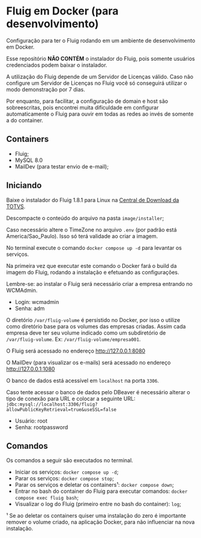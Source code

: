 # Fluig em Docker (para desenvolvimento)

Configuração para ter o Fluig rodando em um ambiente de desenvolvimento em Docker.

Esse repositório **NÃO CONTÉM** o instalador do Fluig, pois somente usuários credenciados podem baixar
o instalador.

A utilização do Fluig depende de um Servidor de Licenças válido. Caso não configure um Servidor
de Licenças no Fluig você só conseguirá utilizar o modo demonstração por 7 dias.

Por enquanto, para facilitar, a configuração de domain e host são sobreescritas, pois encontrei
muita dificuldade em configurar automaticamente o Fluig para ouvir em todas as redes ao invés
de somente a do container.

## Containers

- Fluig;
- MySQL 8.0
- MailDev (para testar envio de e-mail);

## Iniciando

Baixe o instalador do Fluig 1.8.1 para Linux na [Central de Download da TOTVS](https://suporte.totvs.com/portal/p/10098/suporte-fluig-download#000035/FLUIG%201.8/Fluig/).

Descompacte o conteúdo do arquivo na pasta `image/installer`;

Caso necessário altere o TimeZone no arquivo `.env` (por padrão está America/Sao_Paulo).
Isso só terá validade ao criar a imagem.

No terminal execute o comando `docker compose up -d` para levantar os serviços.

Na primeira vez que executar este comando o Docker fará o build da imagem do Fluig,
rodando a instalação e efetuando as configurações.

Lembre-se: ao instalar o Fluig será necessário criar a empresa entrando no WCMAdmin.

- Login: wcmadmin
- Senha: adm

O diretório `/var/fluig-volume` é persistido no Docker, por isso o utilize como diretório
base para os volumes das empresas criadas. Assim cada empresa deve ter seu volume indicado
como um subdiretório de `/var/fluig-volume`. Ex: `/var/fluig-volume/empresa001`.

O Fluig será acessado no endereço <http://127.0.0.1:8080>

O MailDev (para visualizar os e-mails) será acessado no endereço <http://127.0.0.1:1080>

O banco de dados está acessível em `localhost` na porta `3306`.

Caso tente acessar o banco de dados pelo DBeaver é necessário alterar o tipo de conexão para URL e colocar a seguinte URL: `jdbc:mysql://localhost:3306/fluig?allowPublicKeyRetrieval=true&useSSL=false`

- Usuário: root
- Senha: rootpassword

## Comandos

Os comandos a seguir são executados no terminal.

- Iniciar os serviços: `docker compose up -d`;
- Parar os serviços: `docker compose stop`;
- Parar os serviços e deletar os containers¹: `docker compose down`;
- Entrar no bash do container do Fluig para executar comandos: `docker compose exec fluig bash`;
- Visualizar o log do Fluig (primeiro entre no bash do container): `log`;

¹ Se ao deletar os containers quiser uma instalação do zero é importante remover o volume criado,
na aplicação Docker, para não influenciar na nova instalação.
